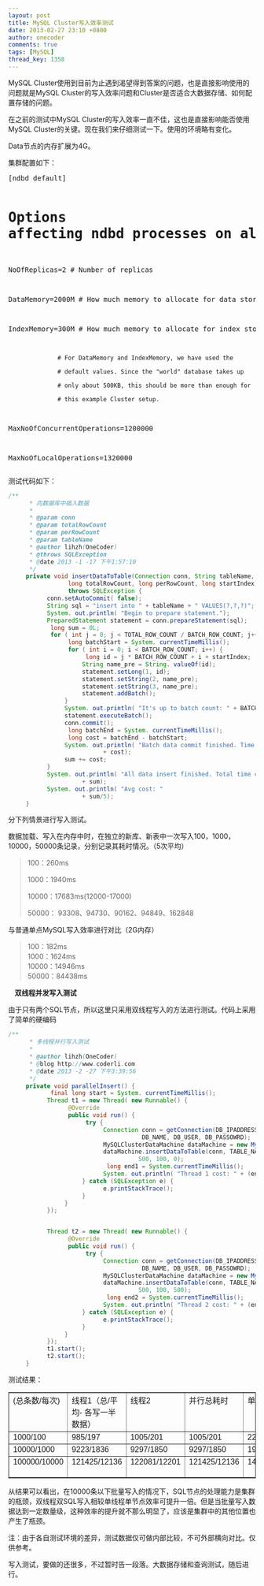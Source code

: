 ```yaml
---
layout: post
title: MySQL Cluster写入效率测试
date: 2013-02-27 23:10 +0800
author: onecoder
comments: true
tags: [MySQL]
thread_key: 1358
---
```

<p>
	MySQL Cluster使用到目前为止遇到渴望得到答案的问题，也是直接影响使用的问题就是MySQL Cluster的写入效率问题和Cluster是否适合大数据存储、如何配置存储的问题。</p>

<!--break-->

<p>
	在之前的测试中MySQL Cluster的写入效率一直不佳，这也是直接影响能否使用MySQL Cluster的关键。现在我们来仔细测试一下。使用的环境略有变化。</p>
<p>
	Data节点的内存扩展为4G。</p>
<p>
	集群配置如下：</p>
<pre class="brush:plain;first-line:1;pad-line-numbers:true;highlight:null;collapse:false;">
[ndbd default]

# Options affecting ndbd processes on all data nodes:

NoOfReplicas=2    # Number of replicas

DataMemory=2000M    # How much memory to allocate for data storage

IndexMemory=300M   # How much memory to allocate for index storage

                  # For DataMemory and IndexMemory, we have used the

                  # default values. Since the "world" database takes up

                  # only about 500KB, this should be more than enough for

                  # this example Cluster setup.

MaxNoOfConcurrentOperations=1200000

MaxNoOfLocalOperations=1320000
</pre>
<p>
	测试代码如下：</p>

```java
/**
      * 向数据库中插入数据
      *
      * @param conn
      * @param totalRowCount
      * @param perRowCount
      * @param tableName
      * @author lihzh(OneCoder)
      * @throws SQLException
      * @date 2013 -1 -17 下午1:57:10
      */
     private void insertDataToTable(Connection conn, String tableName,
                 long totalRowCount, long perRowCount, long startIndex)
                 throws SQLException {
           conn.setAutoCommit( false);
           String sql = "insert into " + tableName + " VALUES(?,?,?)";
           System. out.println( "Begin to prepare statement.");
           PreparedStatement statement = conn.prepareStatement(sql);
            long sum = 0L;
            for ( int j = 0; j < TOTAL_ROW_COUNT / BATCH_ROW_COUNT; j++) {
                 long batchStart = System. currentTimeMillis();
                 for ( int i = 0; i < BATCH_ROW_COUNT; i++) {
                      long id = j * BATCH_ROW_COUNT + i + startIndex;
                     String name_pre = String. valueOf(id);
                     statement.setLong(1, id);
                     statement.setString(2, name_pre);
                     statement.setString(3, name_pre);
                     statement.addBatch();
                }
                System. out.println( "It's up to batch count: " + BATCH_ROW_COUNT);
                statement.executeBatch();
                conn.commit();
                 long batchEnd = System. currentTimeMillis();
                 long cost = batchEnd - batchStart;
                System. out.println( "Batch data commit finished. Time cost: "
                           + cost);
                sum += cost;
           }
           System. out.println( "All data insert finished. Total time cost: "
                     + sum);
           System. out.println( "Avg cost: "
                     + sum/5);
     }

```

<p>
	分下列情景进行写入测试。</p>
<p>
	数据加载、写入在内存中时，在独立的新库、新表中一次写入100，1000，10000，50000条记录，分别记录其耗时情况。（5次平均）</p>
<blockquote>
	<p>
		100：260ms</p>
	<p>
		1000：1940ms</p>
	<p>
		10000：17683ms(12000-17000)</p>
	<p>
		50000： 93308、94730、90162、94849、162848</p>
</blockquote>
<p>
	与普通单点MySQL写入效率进行对比（2G内存）</p>
<blockquote>
	<p>
		100：182ms<br />
		1000：1624ms<br />
		10000：14946ms<br />
		50000：84438ms</p>
</blockquote>
<p>
	<strong>&nbsp; &nbsp; 双线程并发写入测试</strong></p>
<p>
	由于只有两个SQL节点，所以这里只采用双线程写入的方法进行测试。代码上采用了简单的硬编码</p>

```java
/**
      * 多线程并行写入测试
      *
      * @author lihzh(OneCoder)
      * @blog http://www.coderli.com
      * @date 2013 -2 -27 下午3:39:56
      */
     private void parallelInsert() {
            final long start = System. currentTimeMillis();
           Thread t1 = new Thread( new Runnable() {
                 @Override
                 public void run() {
                      try {
                           Connection conn = getConnection(DB_IPADDRESS, DB_PORT,
                                      DB_NAME, DB_USER, DB_PASSOWRD);
                           MySQLClusterDataMachine dataMachine = new MySQLClusterDataMachine();
                           dataMachine.insertDataToTable(conn, TABLE_NAME_DATAHOUSE,
                                     500, 100, 0);
                            long end1 = System.currentTimeMillis();
                           System. out.println( "Thread 1 cost: " + (end1 - start));
                     } catch (SQLException e) {
                           e.printStackTrace();
                     }
                }
           });


           Thread t2 = new Thread( new Runnable() {
                 @Override
                 public void run() {
                      try {
                           Connection conn = getConnection(DB_IPADDRESS_TWO, DB_PORT,
                                      DB_NAME, DB_USER, DB_PASSOWRD);
                           MySQLClusterDataMachine dataMachine = new MySQLClusterDataMachine();
                           dataMachine.insertDataToTable(conn, TABLE_NAME_DATAHOUSE,
                                     500, 100, 500);
                            long end2 = System.currentTimeMillis();
                           System. out.println( "Thread 2 cost: " + (end2 - start));
                     } catch (SQLException e) {
                           e.printStackTrace();
                     }
                }
           });
           t1.start();
           t2.start();
     }
```

<p>
	测试结果：</p>
<p>
<!--?xml version="1.0" encoding="UTF-8" standalone="no"?--></p>
<table border="1" cellpadding="2" cellspacing="0" style="font-family: Arial; " width="100%">
	<tbody>
		<tr>
			<td valign="top">
				(总条数/每次)</td>
			<td valign="top">
				线程1（总/平均- 各写一半数据）</td>
			<td valign="top">
				线程2</td>
			<td valign="top">
				并行总耗时</td>
			<td valign="top">
				单线程单点</td>
		</tr>
		<tr>
			<td valign="top">
				1000/100</td>
			<td valign="top">
				985/197</td>
			<td valign="top">
				1005/201</td>
			<td valign="top">
				1005/201</td>
			<td valign="top">
				2264/226</td>
		</tr>
		<tr>
			<td valign="top">
				10000/1000</td>
			<td valign="top">
				9223/1836</td>
			<td valign="top">
				9297/1850</td>
			<td valign="top">
				9297/1850</td>
			<td valign="top">
				19405/1940</td>
		</tr>
		<tr>
			<td valign="top">
				100000/10000</td>
			<td valign="top">
				121425/12136</td>
			<td valign="top">
				122081/12201</td>
			<td valign="top">
				121425/12136</td>
			<td valign="top">
				148518/14851<br />
				&nbsp;</td>
		</tr>
	</tbody>
</table>
<p>
	从结果可以看出，在10000条以下批量写入的情况下，SQL节点的处理能力是集群的瓶颈，双线程双SQL写入相较单线程单节点效率可提升一倍。但是当批量写入数据达到一定数量级，这种效率的提升就不那么明显了，应该是集群中的其他位置也产生了瓶颈。</p>
<p>
	注：由于各自测试环境的差异，测试数据仅可做内部比较，不可外部横向对比。仅供参考。</p>
<p>
	写入测试，要做的还很多，不过暂时告一段落。大数据存储和查询测试，随后进行。</p>